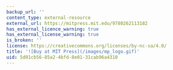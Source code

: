 ```yaml
---
backup_url: ''
content_type: external-resource
external_url: https://mitpress.mit.edu/9780262113182
has_external_licence_warning: true
has_external_license_warning: true
is_broken: ''
license: https://creativecommons.org/licenses/by-nc-sa/4.0/
title: '![Buy at MIT Press](/images/mp_logo.gif)'
uid: 5d01cb56-85a2-4bfd-8e01-31cab96a4310
---
```

